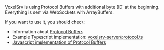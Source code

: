 VoxelSrv is using Protocol Buffers with additional byte (ID) at the beginning.
Everything is sent via WebSockets with ArrayBuffers.

If you want to use it, you should check:
- Information about [Protocol Buffers](https://developers.google.com/protocol-buffers)
- Example Typescript implementation: [voxelsrv-server/protocol.ts](https://github.com/VoxelSrv/voxelsrv-server/blob/0.2.0/src/lib/protocol.ts)
- [Javascript implementation of Protocol Buffers](https://www.npmjs.com/package/protobufjs)
